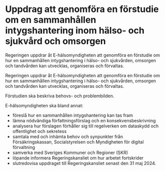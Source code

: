 # Uppdrag att genomföra en förstudie om en sammanhållen intygshantering inom hälso- och sjukvård och omsorgen

Regeringen uppdrar åt E-hälsomyndigheten att genomföra en förstudie om hur en sammanhållen intygshantering i hälso- och sjukvården, omsorgen och tandvården kan utvecklas, organiseras och förvaltas.

Regeringen uppdrar åt E-hälsomyndigheten att genomföra en förstudie om hur en sammanhållen intygshantering i hälso- och sjukvården, omsorgen och tandvården kan utvecklas, organiseras och förvaltas.

Förstudien ska beskriva behovs- och problembilden.

E-hälsomyndigheten ska bland annat:

* föreslå hur en sammanhållen intygshantering kan tas fram
* lämna nödvändiga författningsförslag och en konsekvensbeskrivning
* analysera hur förslagen förhåller sig till regelverken om dataskydd och offentlighet och sekretess
* samtala med och inhämta behov och synpunkter från Försäkringskassan, Socialstyrelsen och Myndigheten för digital förvaltning
* samverka med Sveriges Kommuner och Regioner (SKR)
* löpande informera Regeringskansliet om hur arbetet fortskrider
* slutredovisa uppdraget till Regeringskansliet senast den 31 maj 2024.
